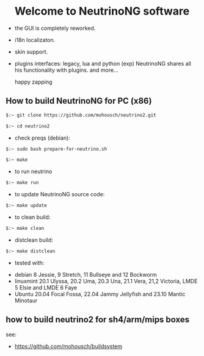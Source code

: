 
<h1 align="center">
  Welcome to NeutrinoNG software
</h1>

- the GUI is completely reworked.
- i18n localizaton.
- skin support.
- plugins interfaces: legacy, lua and python (exp) NeutrinoNG shares all his functionality with plugins.
  and more...
  
  happy zapping

## How to build NeutrinoNG for PC (x86) ##

```bash
$:~ git clone https://github.com/mohousch/neutrino2.git
```
```bash
$:~ cd neutrino2
```

* check preqs (debian):
```bash
$:~ sudo bash prepare-for-neutrino.sh
```

```bash
$:~ make
```

* to run neutrino
```bash
$:~ make run
```

* to update NeutrinoNG source code:
```bash
$:~ make update
```

* to clean build:
```bash
$:~ make clean
```

* distclean build:
```bash
$:~ make distclean
```

* tested with:
- debian 8 Jessie, 9 Stretch, 11 Bullseye and 12 Bockworm
- linuxmint 20.1 Ulyssa, 20.2 Uma, 20.3 Una, 21.1 Vera, 21,2 Victoria, LMDE 5 Elsie and LMDE 6 Faye
- Ubuntu 20.04 Focal Fossa, 22.04 Jammy Jellyfish and 23.10 Mantic Minotaur

## how to build neutrino2 for sh4/arm/mips boxes ##
see:
* https://github.com/mohousch/buildsystem






